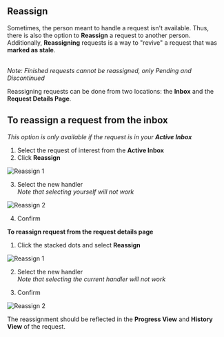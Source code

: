 ## Reassign

Sometimes, the person meant to handle a request isn't available. Thus, there is also the option
to **Reassign** a request to another person. Additionally, **Reassigning** requests is a way to "revive" a request that was **marked as stale**.
<br/><br/>

_Note: Finished requests cannot be reassigned, only Pending and Discontinued_

Reassigning requests can be done from two locations: the **Inbox** and the **Request Details Page**.

## To reassign a request from the inbox
_This option is only available if the request is in your_ **_Active Inbox_** <br/>

1. Select the request of interest from the **Active Inbox**
2. Click **Reassign**

![Reassign 1](/request-management/reassign-inbox1.png)

3. Select the new handler <br/>
   _Note that selecting yourself will not work_

![Reassign 2](/request-management/reassign-inbox2.png)

4. Confirm

**To reassign request from the request details page**

1. Click the stacked dots and select **Reassign**

![Reassign 1](/request-management/reassign1.png)

2. Select the new handler <br/>
   _Note that selecting the current handler will not work_

3. Confirm

![Reassign 2](/request-management/reassign2.png)

The reassignment should be reflected in the **Progress View** and **History View** of the request.
